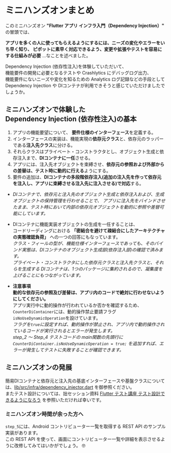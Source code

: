 # ミニハンズオンまとめ

このミニハンズオン **"Flutter アプリ インフラ入門（Dependency Injection）"** の冒頭では、  

**アプリを多くの人に使ってもらえるようにするには、ニーズの変化やエラーをいち早く知り、
ピボットに素早く対応できるよう、変更や拡張やテストを容易にする仕組みが必要** ...なことを述べました。  

Dependency Injection (依存性注入)を体験していただいて、  
機能要件の開発に必要となるテストや Crashlytics にデバッグログ出力、  
機能要件にないニーズや変化を知るための Analytics ログ記録などの手段として  
Dependency Injection や DIコンテナが利用できそうと感じていただけましたでしょうか。  


## ミニハンズオンで体験した<br/>Dependency Injection (依存性注入)の基本

1. アプリの機能要望について、 **要件仕様のインターフェース**を定義する。
2. インターフェースの実装は、機能実現の**依存元クラス**と、依存元のラッパーである**注入先クラス**に分ける。
3. それらクラスはプライベート・コンストラクタとし、オブジェクト生成と依存注入まで、**DIコンテナに一任**させる。
4. アプリには、注入先オブジェクトを束縛させ、**依存元の参照および外部からの差替は、テスト時に動的に行える**ようにする。
5. 要件の追加は、**DIコンテナの多段階依存注入(追加の注入先を作って依存元を注入し、アプリに束縛させる注入先に注入させる)で対応**する。

- _DIコンテナで、依存元と注入先のオブジェクト生成と依存注入および、生成オブジェクトの保持管理を行わせることで、
アプリに注入先をバインドさせたまま、テスト時において内部の依存元オブジェクトを動的に参照や差替可能にしています。_

- DIコンテナに機能実装オブジェクトの生成を一任することは、  
コードリーディングにおける **「密結合を避けて疎結合にしたアーキテクチャの実態確認負荷」** への一つの回答にもなっています。  
_クラス・フィールの型が、機能仕様インターフェースであっても、そのバインド実態は、DIコンテナのオブジェクト生成部(依存注入部)の確認で済みます。_  
_プライベート・コンストラクタにした依存元クラスと注入先クラスと、それらを生成する DIコンテナは、1つのパッケージに集約されるので、凝集度を上げることにもつながっています。_

- **注意事項**  
**動的な依存元の参照及び差替は、アプリ内のコードで絶対に行わせないようにしてください。**  
アプリ実行中に動的操作が行われているか否かを確認するため、`CounterDiContainer`には、動的操作禁止要請フラグ `isNoUseDynamicOperation`を設けています。  
_フラグを`true`に設定すれば、動的操作が禁止され、アプリ内で動的操作されているコードが実行されるとエラーが発生します。_  
_step_2 〜 Step_4 テストコードの main関数の先頭行に `CounterDiContainer.isNoUseDynamicOperation = true;` を追加すれば、エラーが発生してテストに失敗することが確認できます。_


## ミニハンズオンの発展
簡易DIコンテナと依存元と注入先の基底インターフェースや基盤クラスについては、[lib/src/infra/dependency_injector.dart](../infra/dependency_injector.dart) を御参照ください。  
またテスト設計については、拙セッション資料 [Flutter テスト講座 テスト設計できるようになろう](https://drive.google.com/file/d/1OznsKYxa_VSkrAwuH2cqpf1ZHxBNsLEg/view) を参照いただければ幸いです。  


### ミニハンズオン時間が余った方へ
`step_5`には、Android コントリビューター一覧を取得する REST API のサンプル実装があります。  
この REST API を使って、画面にコントリビューター一覧や詳細を表示させるように改修してみてはいかがでしょう。 🤓  
